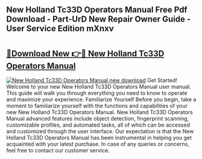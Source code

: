 ## New Holland Tc33D Operators Manual Free Pdf Download - Part-UrD New Repair Owner Guide - User Service Edition mXnxv

# <h2><a href="http://bc94654.oget.top/?id=New+Holland+Tc33D+Operators+Manual">🔗Download New 👉🔴 New Holland Tc33D Operators Manual</a></h2>

[![New Holland Tc33D Operators Manual new download](https://i.imgur.com/5g1atiW.png)](http://bc94654.oget.top/?id=New+Holland+Tc33D+Operators+Manual)
Get Started! Welcome to your new New Holland Tc33D Operators Manual user manual. This guide will walk you through everything you need to know to operate and maximize your experience. Familiarize Yourself Before you begin, take a moment to familiarize yourself with the functions and capabilities of your new New Holland Tc33D Operators Manual. New Holland Tc33D Operators Manual advanced features include object detection, fingerprint scanning, customizable profiles, and automated tasks, all of which can be accessed and customized through the user interface. Our expectation is that the New Holland Tc33D Operators Manual has been instrumental in helping you get acquainted with your latest purchase. In case of any queries or concerns, feel free to contact our customer service.
